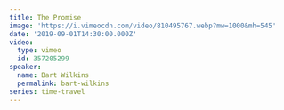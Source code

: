 ```yaml
---
title: The Promise
image: 'https://i.vimeocdn.com/video/810495767.webp?mw=1000&mh=545'
date: '2019-09-01T14:30:00.000Z'
video:
  type: vimeo
  id: 357205299
speaker:
  name: Bart Wilkins
  permalink: bart-wilkins
series: time-travel
---
```


